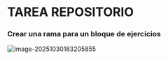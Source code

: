 # TAREA REPOSITORIO

### Crear una rama para un bloque de ejercicios

![image-20251030183205855](./../../../AppData/Roaming/Typora/typora-user-images/image-20251030183205855.png)

